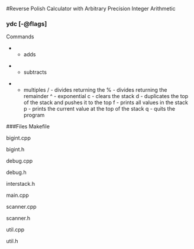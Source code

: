 #Reverse Polish Calculator with Arbitrary Precision Integer Arithmetic
### ydc [-@flags]

Commands
+ - adds
- - subtracts
* - multiples
/ - divides returning the 
% - divides returning the remainder
^ - exponential
c - clears the stack
d - duplicates the top of the stack and pushes it to the top
f - prints all values in the stack 
p - prints the current value at the top of the stack
q - quits the program

###Files
Makefile

bigint.cpp

bigint.h

debug.cpp

debug.h

interstack.h

main.cpp

scanner.cpp

scanner.h

util.cpp

util.h


